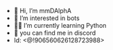 - 👋 Hi, I’m mmDAlphA
- 🤖 I’m interested in bots
- ✍🏻 I’m currently learning Python
- 🥂 you can find me in discord 
- Id: <@!906560626128723988>


<!---
ZxAlphAq/ZxAlphAq is a ✨ special ✨ repository because its `README.md` (this file) appears on your GitHub profile.
You can click the Preview link to take a look at your changes.
--->
